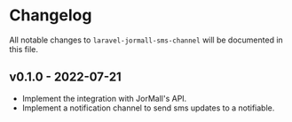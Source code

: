 # Changelog

All notable changes to `laravel-jormall-sms-channel` will be documented in this file.

## v0.1.0 - 2022-07-21

- Implement the integration with JorMall's API.
- Implement a notification channel to send sms updates to a notifiable.
